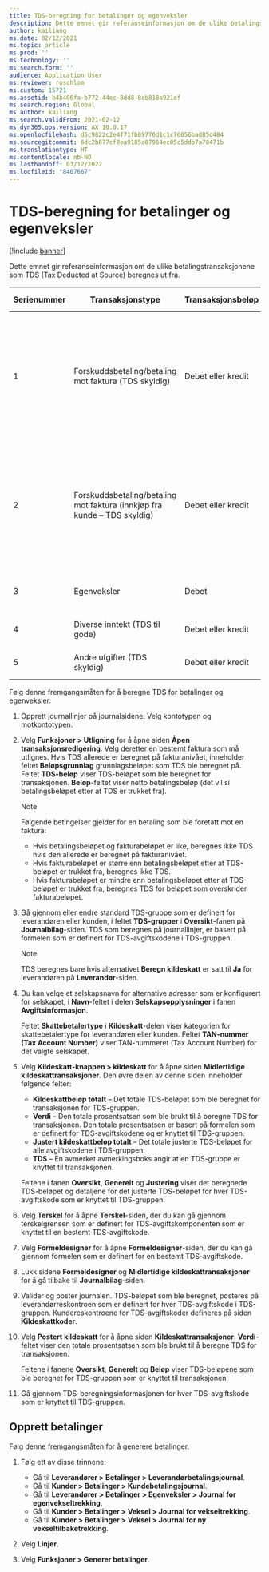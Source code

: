 ```yaml
---
title: TDS-beregning for betalinger og egenveksler
description: Dette emnet gir referanseinformasjon om de ulike betalingstransaksjonene som TDS (Tax Deducted at Source) beregnes ut fra.
author: kailiang
ms.date: 02/12/2021
ms.topic: article
ms.prod: ''
ms.technology: ''
ms.search.form: ''
audience: Application User
ms.reviewer: roschlom
ms.custom: 15721
ms.assetid: b4b406fa-b772-44ec-8dd8-8eb818a921ef
ms.search.region: Global
ms.author: kailiang
ms.search.validFrom: 2021-02-12
ms.dyn365.ops.version: AX 10.0.17
ms.openlocfilehash: d5c9822c2e4f71fb89776d1c1c76056bad85d484
ms.sourcegitcommit: 6dc2b877cf8ea9185a07964ec05c5ddb7a78471b
ms.translationtype: HT
ms.contentlocale: nb-NO
ms.lasthandoff: 03/12/2022
ms.locfileid: "8407667"
---
```

# <a name="tds-calculation-on-payments-and-promissory-notes"></a>TDS-beregning for betalinger og egenveksler

[!include [banner](../includes/banner.md)]

Dette emnet gir referanseinformasjon om de ulike betalingstransaksjonene som TDS (Tax Deducted at Source) beregnes ut fra.

| Serienummer | Transaksjonstype | Transaksjonsbeløp | Sidenavn og -bane | Kontotype og motkontotype |
|---------------|------------------|--------------------|--------------------|--------------------------------------|
| 1             | Forskuddsbetaling/betaling mot faktura (TDS skyldig) | Debet eller kredit | <ul><li>Økonomijournal (**Økonomimodul \> Journaloppføringer \> Økonomijournaler**)</li><li>Fakturajournal (**Leverandører \> Fakturaer \> Fakturajournal**)</li><li>Betalingsjournal (**Leverandører \> Betalinger \> Leverandørbetalingsjournal**)</li></ul> | Leverandør (debet), Bank (kredit) |
| 2             | Forskuddsbetaling/betaling mot faktura (innkjøp fra kunde – TDS skyldig) | Debet eller kredit | <ul><li>Økonomijournal (**Økonomimodul \> Journaloppføringer \> Økonomijournaler**)</li><li>Fakturajournal (**Leverandører \> Fakturaer \> Fakturajournal**)</li><li>Betalingsjournal (**Leverandører \> Betalinger \> Leverandørbetalingsjournal**)</li></ul> | Kunde (debet), Bank (kredit) |
| 3             | Egenveksler | Debet | Journal for egenvekseltrekking (**Leverandører \> Betalinger \> Egenveksler \> Journal for egenvekseltrekking**) | Leverandør (debet), Finans (kredit) |
| 4             | Diverse inntekt (TDS til gode) | Debet eller kredit | Økonomijournal (**Økonomimodul \> Journaloppføringer \> Økonomijournaler**) | Bank (debet), Finans (kredit) |
| 5             | Andre utgifter (TDS skyldig) | Debet eller kredit | Økonomijournal (**Økonomimodul \> Journaloppføringer \> Økonomijournaler**) | Bank (debet), Finans (kredit) |

Følg denne fremgangsmåten for å beregne TDS for betalinger og egenveksler.

1. Opprett journallinjer på journalsidene. Velg kontotypen og motkontotypen.
2. Velg **Funksjoner \> Utligning** for å åpne siden **Åpen transaksjonsredigering**. Velg deretter en bestemt faktura som må utlignes. Hvis TDS allerede er beregnet på fakturanivået, inneholder feltet **Beløpsgrunnlag** grunnlagsbeløpet som TDS ble beregnet på. Feltet **TDS-beløp** viser TDS-beløpet som ble beregnet for transaksjonen. **Beløp**-feltet viser netto betalingsbeløp (det vil si betalingsbeløpet etter at TDS er trukket fra).

    > [!NOTE]
    > Følgende betingelser gjelder for en betaling som ble foretatt mot en faktura:
    >
    > - Hvis betalingsbeløpet og fakturabeløpet er like, beregnes ikke TDS hvis den allerede er beregnet på fakturanivået.
    > - Hvis fakturabeløpet er større enn betalingsbeløpet etter at TDS-beløpet er trukket fra, beregnes ikke TDS.
    > - Hvis fakturabeløpet er mindre enn betalingsbeløpet etter at TDS-beløpet er trukket fra, beregnes TDS for beløpet som overskrider fakturabeløpet.

3. Gå gjennom eller endre standard TDS-gruppe som er definert for leverandøren eller kunden, i feltet **TDS-grupper** i **Oversikt**-fanen på **Journalbilag**-siden. TDS som beregnes på journallinjer, er basert på formelen som er definert for TDS-avgiftskodene i TDS-gruppen.

    > [!NOTE]
    > TDS beregnes bare hvis alternativet **Beregn kildeskatt** er satt til **Ja** for leverandøren på **Leverandør**-siden.

4. Du kan velge et selskapsnavn for alternative adresser som er konfigurert for selskapet, i **Navn**-feltet i delen **Selskapsopplysninger** i fanen **Avgiftsinformasjon**.

    Feltet **Skattebetalertype** i **Kildeskatt**-delen viser kategorien for skattebetalertype for leverandøren eller kunden. Feltet **TAN-nummer (Tax Account Number)** viser TAN-nummeret (Tax Account Number) for det valgte selskapet.

5. Velg **Kildeskatt-knappen \> kildeskatt** for å åpne siden **Midlertidige kildeskattransaksjoner**. Den øvre delen av denne siden inneholder følgende felter:

    - **Kildeskattbeløp totalt** – Det totale TDS-beløpet som ble beregnet for transaksjonen for TDS-gruppen.
    - **Verdi** – Den totale prosentsatsen som ble brukt til å beregne TDS for transaksjonen. Den totale prosentsatsen er basert på formelen som er definert for TDS-avgiftskodene og er knyttet til TDS-gruppen.
    - **Justert kildeskattbeløp totalt** – Det totale justerte TDS-beløpet for alle avgiftskodene i TDS-gruppen.
    - **TDS** – En avmerket avmerkingsboks angir at en TDS-gruppe er knyttet til transaksjonen.

    Feltene i fanen **Oversikt**, **Generelt** og **Justering** viser det beregnede TDS-beløpet og detaljene for det justerte TDS-beløpet for hver TDS-avgiftskode som er knyttet til TDS-gruppen.

6. Velg **Terskel** for å åpne **Terskel**-siden, der du kan gå gjennom terskelgrensen som er definert for TDS-avgiftskomponenten som er knyttet til en bestemt TDS-avgiftskode.
7. Velg **Formeldesigner** for å åpne **Formeldesigner**-siden, der du kan gå gjennom formelen som er definert for en bestemt TDS-avgiftskode.
8. Lukk sidene **Formeldesigner** og **Midlertidige kildeskattransaksjoner** for å gå tilbake til **Journalbilag**-siden.
9. Valider og poster journalen. TDS-beløpet som ble beregnet, posteres på leverandørreskontroen som er definert for hver TDS-avgiftskode i TDS-gruppen. Kundereskontroene for TDS-avgiftskoder defineres på siden **Kildeskattkoder**.
10. Velg **Postert kildeskatt** for å åpne siden **Kildeskattransaksjoner**. **Verdi**-feltet viser den totale prosentsatsen som ble brukt til å beregne TDS for transaksjonen.

    Feltene i fanene **Oversikt**, **Generelt** og **Beløp** viser TDS-beløpene som ble beregnet for TDS-gruppen som er knyttet til transaksjonen.

11. Gå gjennom TDS-beregningsinformasjonen for hver TDS-avgiftskode som er knyttet til TDS-gruppen.

## <a name="generate-payments"></a>Opprett betalinger

Følg denne fremgangsmåten for å generere betalinger.

1. Følg ett av disse trinnene:

    - Gå til **Leverandører \> Betalinger \> Leverandørbetalingsjournal**.
    - Gå til **Kunder \> Betalinger \> Kundebetalingsjournal**.
    - Gå til **Leverandører \> Betalinger \> Egenveksler \> Journal for egenvekseltrekking**.
    - Gå til **Kunder \> Betalinger \> Veksel \> Journal for vekseltrekking**.
    - Gå til **Kunder \> Betalinger \> Veksel \> Journal for ny vekseltilbaketrekking**.

2. Velg **Linjer**.
3. Velg **Funksjoner \> Generer betalinger**.

